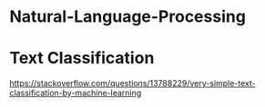 # Natural-Language-Processing

# Text Classification
https://stackoverflow.com/questions/13788229/very-simple-text-classification-by-machine-learning


